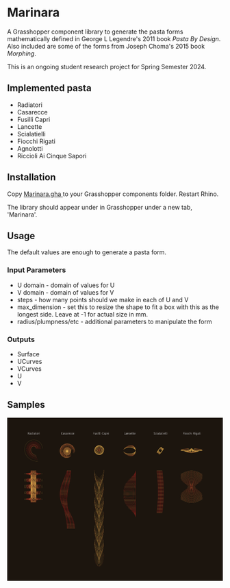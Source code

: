 # Marinara
A Grasshopper component library to generate the pasta forms mathematically defined in George L Legendre's 2011 book _Pasta By Design_. Also included are some of the forms from Joseph Choma's 2015 book _Morphing_.

This is an ongoing student research project for Spring Semester 2024.

## Implemented pasta

* Radiatori
* Casarecce
* Fusilli Capri
* Lancette
* Scialatielli
* Fiocchi Rigati
* Agnolotti
* Riccioli Ai Cinque Sapori

## Installation
Copy [Marinara.gha ](https://github.com/kardamom/Marinara/releases/) to your Grasshopper components folder. Restart Rhino.

The library should appear under in Grasshopper under a new tab, 'Marinara'.

## Usage
The default values are enough to generate a pasta form.

### Input Parameters

* U domain - domain of values for U
* V domain - domain of values for V
* steps - how many points should we make in each of U and V
* max_dimension - set this to resize the shape to fit a box with this as the longest side. Leave at -1 for actual size in mm.
* radius/plumpness/etc - additional parameters to manipulate the form

### Outputs

* Surface
* UCurves
* VCurves
* U
* V


## Samples
![6 up](https://raw.githubusercontent.com/kardamom/Marinara/master/Docs/Pasta-6up.png)

